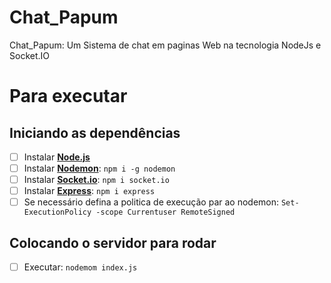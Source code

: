 # Chat_Papum
Chat_Papum: Um Sistema de chat em paginas Web na tecnologia NodeJs e Socket.IO

# Para executar
## Iniciando as dependências

- [ ] Instalar [**Node.js**](//nodejs.org)
- [ ] Instalar [**Nodemon**](//nodemon.io/): `npm i -g nodemon`
- [ ] Instalar [**Socket.io**](//Socket.io): `npm i socket.io`
- [ ] Instalar [**Express**](//expressjs.com/): `npm i express`
- [ ] Se necessário defina a politica de execução par ao nodemon: `Set-ExecutionPolicy -scope Currentuser RemoteSigned`

## Colocando o servidor para rodar

- [ ] Executar: `nodemom index.js`
